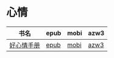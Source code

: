 # 心情

| 书名 | epub | mobi | azw3 |
| --- | --- | --- | --- |
| [好心情手册](http://ct.dalanmei.com/f/31084289-572090252-2a9070) | [epub](http://ct.dalanmei.com/f/31084289-572090252-2a9070) | [mobi](http://ct.dalanmei.com/f/31084289-571727976-c3e85d) | [azw3](http://ct.dalanmei.com/f/31084289-572113589-2f9722) |
